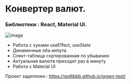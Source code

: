 # Конвертер валют.

### Библиотеки : React, Material UI.

![image](https://user-images.githubusercontent.com/70148369/120898693-9f692800-c634-11eb-91e6-034eee3f10d2.png)

- Работа с хуками useEffect, useState
- Динамичные оба инпута
- Слект-таблица сортированная по убыванию
- Актуальная валюта приходит раз в минуту
- Работа с Material UI

Проект задеплоен : https://gotlibbb.github.io/green-test/



